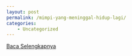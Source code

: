 ```yaml
---
layout: post
permalink: /mimpi-yang-meninggal-hidup-lagi/
categories:
    - Uncategorized
---
```


[Baca Selengkapnya](/07)